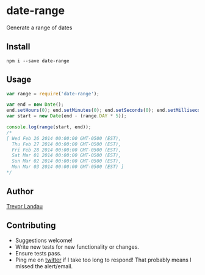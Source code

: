 date-range
==========

Generate a range of dates

## Install

`npm i --save date-range`

## Usage

```javascript
var range = require('date-range');

var end = new Date();
end.setHours(0); end.setMinutes(0); end.setSeconds(0); end.setMilliseconds(0);
var start = new Date(end - (range.DAY * 5));

console.log(range(start, end));
/*
[ Wed Feb 26 2014 00:00:00 GMT-0500 (EST),
  Thu Feb 27 2014 00:00:00 GMT-0500 (EST),
  Fri Feb 28 2014 00:00:00 GMT-0500 (EST),
  Sat Mar 01 2014 00:00:00 GMT-0500 (EST),
  Sun Mar 02 2014 00:00:00 GMT-0500 (EST),
  Mon Mar 03 2014 00:00:00 GMT-0500 (EST) ]
*/

```
## Author
[Trevor Landau](http://trevorlandau.net)

## Contributing
- Suggestions welcome!
- Write new tests for new functionality or changes.
- Ensure tests pass.
- Ping me on [twitter](http://twitter.com/trevor_landau) if I take too long to respond! That probably means I missed the alert/email.

